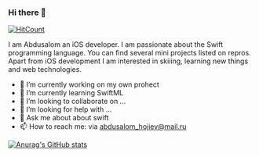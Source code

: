 ### Hi there 👋

 [![HitCount](https://hits.dwyl.com/AbdusalomH/vk-client.svg?style=flat-square)](http://hits.dwyl.com/AbdusalomH/vk-client)



I am Abdusalom an iOS developer. I am passionate about the Swift programming language. You can find several mini projects listed on repros. Apart from iOS development I am interested in skiiing, learning new things and web technologies.


- 🔭 I’m currently working on my own prohect
- 🌱 I’m currently learning SwiftML
- 👯 I’m looking to collaborate on ...
- 🤔 I’m looking for help with ...
- 💬 Ask me about about swift
- 📫 How to reach me: via abdusalom_hojiev@mail.ru

[![Anurag's GitHub stats](https://github-readme-stats.vercel.app/api?username=AbdusalomH)](https://github.com/anuraghazra/github-readme-stats)

